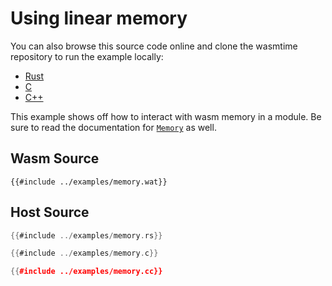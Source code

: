 # Using linear memory

You can also browse this source code online and clone the wasmtime
repository to run the example locally:

* [Rust](https://github.com/bytecodealliance/wasmtime/blob/main/examples/memory.rs)
* [C](https://github.com/bytecodealliance/wasmtime/blob/main/examples/memory.c)
* [C++](https://github.com/bytecodealliance/wasmtime/blob/main/examples/memory.cc)

This example shows off how to interact with wasm memory in a module. Be sure to
read the documentation for [`Memory`] as well.

[`Memory`]: https://bytecodealliance.github.io/wasmtime/api/wasmtime/struct.Memory.html

## Wasm Source

```wat
{{#include ../examples/memory.wat}}
```

## Host Source

<!-- langtabs-start -->

```rust
{{#include ../examples/memory.rs}}
```

```c
{{#include ../examples/memory.c}}
```

```cpp
{{#include ../examples/memory.cc}}
```

<!-- langtabs-end -->
